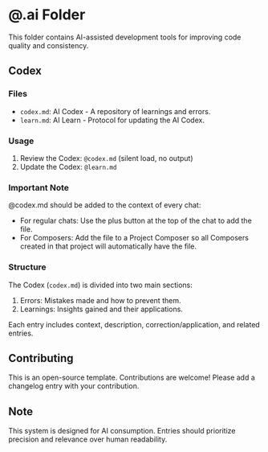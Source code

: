 # @.ai Folder

This folder contains AI-assisted development tools for improving code quality and consistency.

## Codex

### Files

- `codex.md`: AI Codex - A repository of learnings and errors.
- `learn.md`: AI Learn - Protocol for updating the AI Codex.

### Usage

1. Review the Codex: `@codex.md` (silent load, no output)
2. Update the Codex: `@learn.md`

### Important Note

@codex.md should be added to the context of every chat:

- For regular chats: Use the plus button at the top of the chat to add the file.
- For Composers: Add the file to a Project Composer so all Composers created in that project will automatically have the file.

### Structure

The Codex (`codex.md`) is divided into two main sections:

1. Errors: Mistakes made and how to prevent them.
2. Learnings: Insights gained and their applications.

Each entry includes context, description, correction/application, and related entries.

## Contributing

This is an open-source template. Contributions are welcome! Please add a changelog entry with your contribution.

## Note

This system is designed for AI consumption. Entries should prioritize precision and relevance over human readability.

